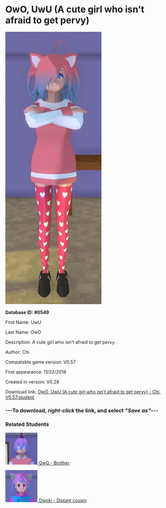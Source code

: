 # OwO, UwU (A cute girl who isn't afraid to get pervy)

<img src="../../Files/Images/OwO, UwU (A cute girl who isn't afraid to get pervy).png" title="OwO, UwU (A cute girl who isn't afraid to get pervy) - Chi, V0.57">

**Database ID: #0549**

First Name: UwU

Last Name: OwO

Description: A cute girl who isn't afraid to get pervy

Author: Chi

Compatable game version: V0.57

First appearance: 11/22/2018

Created in version: V0.28

Download link: <a href="https://raw.githubusercontent.com/Arbiter1223/Daigaku-Gurashi-Custom-Students/master/Files/Student%20Files/OwO%2C%20UwU%20(A%20cute%20girl%20who%20isn't%20afraid%20to%20get%20pervy)%20-%20Chi%2C%20V0.57.student">OwO, UwU (A cute girl who isn't afraid to get pervy) - Chi, V0.57.student</a>

### ---**To download, _right-click_ the link, and select _"Save as"_**---

### Related Students

<a href="OwO, QwQ (A judgemental yet friendly, talkative guy).md"><img src="../../Files/Thumbs/OwO, QwQ (A judgemental yet friendly, talkative guy).png" height="100" width="100" title="OwO, QwQ (A judgemental yet friendly, talkative guy) - Chi, V0.57"></a><a href="OwO, QwQ (A judgemental yet friendly, talkative guy).md"> QwQ - Brother</a>

<a href="Itami, Owoki (A kind anime enthusiast).md"><img src="../../Files/Thumbs/Itami, Owoki (A kind anime enthusiast).png" height="100" width="100" title="Itami, Owoki (A kind anime enthusiast) - BenPupKao, V0.57"></a><a href="Itami, Owoki (A kind anime enthusiast).md"> Owoki - Distant cousin</a>

